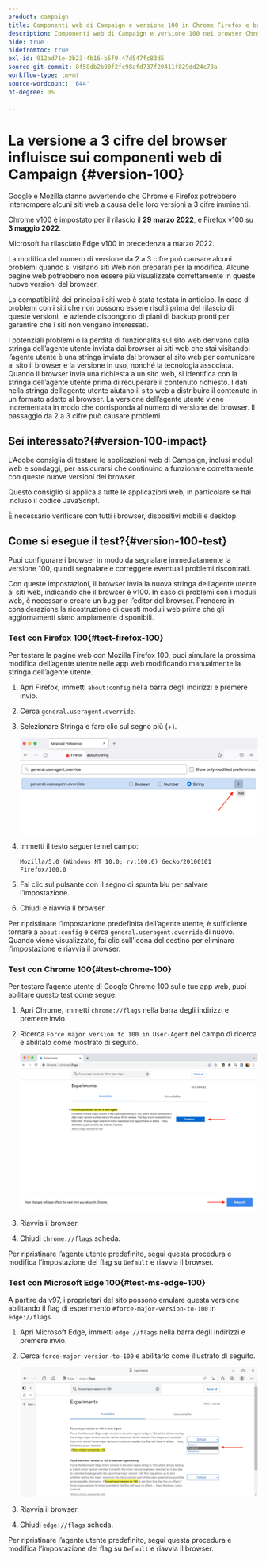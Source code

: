 ```yaml
---
product: campaign
title: Componenti web di Campaign e versione 100 in Chrome Firefox e browser Edge
description: Componenti web di Campaign e versione 100 nei browser Chrome, Firefox e Edge
hide: true
hidefromtoc: true
exl-id: 912ad71e-2b23-4b16-b5f9-47d547fc83d5
source-git-commit: 8f58db2b00f2fc98afd737f20411f829dd24c78a
workflow-type: tm+mt
source-wordcount: '644'
ht-degree: 0%

---
```


# La versione a 3 cifre del browser influisce sui componenti web di Campaign {#version-100}

Google e Mozilla stanno avvertendo che Chrome e Firefox potrebbero interrompere alcuni siti web a causa delle loro versioni a 3 cifre imminenti.

Chrome v100 è impostato per il rilascio il **29 marzo 2022**, e Firefox v100 su **3 maggio 2022**.

Microsoft ha rilasciato Edge v100 in precedenza a marzo 2022.

La modifica del numero di versione da 2 a 3 cifre può causare alcuni problemi quando si visitano siti Web non preparati per la modifica. Alcune pagine web potrebbero non essere più visualizzate correttamente in queste nuove versioni del browser.

La compatibilità dei principali siti web è stata testata in anticipo. In caso di problemi con i siti che non possono essere risolti prima del rilascio di queste versioni, le aziende dispongono di piani di backup pronti per garantire che i siti non vengano interessati.

I potenziali problemi o la perdita di funzionalità sul sito web derivano dalla stringa dell’agente utente inviata dai browser ai siti web che stai visitando: l’agente utente è una stringa inviata dal browser al sito web per comunicare al sito il browser e la versione in uso, nonché la tecnologia associata. Quando il browser invia una richiesta a un sito web, si identifica con la stringa dell’agente utente prima di recuperare il contenuto richiesto. I dati nella stringa dell’agente utente aiutano il sito web a distribuire il contenuto in un formato adatto al browser. La versione dell’agente utente viene incrementata in modo che corrisponda al numero di versione del browser. Il passaggio da 2 a 3 cifre può causare problemi.

## Sei interessato?{#version-100-impact}

L’Adobe consiglia di testare le applicazioni web di Campaign, inclusi moduli web e sondaggi, per assicurarsi che continuino a funzionare correttamente con queste nuove versioni del browser.

Questo consiglio si applica a tutte le applicazioni web, in particolare se hai incluso il codice JavaScript.

È necessario verificare con tutti i browser, dispositivi mobili e desktop.

## Come si esegue il test?{#version-100-test}

Puoi configurare i browser in modo da segnalare immediatamente la versione 100, quindi segnalare e correggere eventuali problemi riscontrati.

Con queste impostazioni, il browser invia la nuova stringa dell’agente utente ai siti web, indicando che il browser è v100. In caso di problemi con i moduli web, è necessario creare un bug per l’editor del browser. Prendere in considerazione la ricostruzione di questi moduli web prima che gli aggiornamenti siano ampiamente disponibili.

### Test con Firefox 100{#test-firefox-100}

Per testare le pagine web con Mozilla Firefox 100, puoi simulare la prossima modifica dell’agente utente nelle app web modificando manualmente la stringa dell’agente utente.

1. Apri Firefox, immetti `about:config` nella barra degli indirizzi e premere invio.
1. Cerca `general.useragent.override`.
1. Selezionare Stringa e fare clic sul segno più (+).

   ![](assets/do-not-localize/force-user-agent-firefox.png)

1. Immetti il testo seguente nel campo:

   ```
   Mozilla/5.0 (Windows NT 10.0; rv:100.0) Gecko/20100101 Firefox/100.0
   ```

1. Fai clic sul pulsante con il segno di spunta blu per salvare l’impostazione.
1. Chiudi e riavvia il browser.

Per ripristinare l’impostazione predefinita dell’agente utente, è sufficiente tornare a `about:config` e cerca `general.useragent.override` di nuovo.  Quando viene visualizzato, fai clic sull’icona del cestino per eliminare l’impostazione e riavvia il browser.

### Test con Chrome 100{#test-chrome-100}

Per testare l’agente utente di Google Chrome 100 sulle tue app web, puoi abilitare questo test come segue:

1. Apri Chrome, immetti `chrome://flags` nella barra degli indirizzi e premere invio.
1. Ricerca `Force major version to 100 in User-Agent` nel campo di ricerca e abilitalo come mostrato di seguito.

   ![](assets/do-not-localize/force-user-agent-chrome.png)

1. Riavvia il browser.
1. Chiudi `chrome://flags` scheda.

Per ripristinare l’agente utente predefinito, segui questa procedura e modifica l’impostazione del flag su `Default` e riavvia il browser.


### Test con Microsoft Edge 100{#test-ms-edge-100}

A partire da v97, i proprietari del sito possono emulare questa versione abilitando il flag di esperimento  `#force-major-version-to-100` in `edge://flags`.

1. Apri Microsoft Edge, immetti `edge://flags` nella barra degli indirizzi e premere invio.
1. Cerca `force-major-version-to-100` e abilitarlo come illustrato di seguito.

   ![](assets/do-not-localize/force-user-agent-edge.png)

1. Riavvia il browser.
1. Chiudi `edge://flags` scheda.

Per ripristinare l’agente utente predefinito, segui questa procedura e modifica l’impostazione del flag su `Default` e riavvia il browser.
